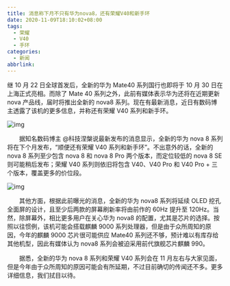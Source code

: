 ```yaml
---
title: 消息称下月不只有华为nova8，还有荣耀V40和新手环
date: 2020-11-09T18:10:02+08:00
tags:
  - 荣耀
  - V40
  - 手环
categories:
  - 新闻
abbrlink:
---
```


继 10 月 22 日全球首发后，全新的华为 Mate40 系列国行也即将于 10 月 30 日在上海正式亮相。而除了 Mate 40 系列之外，此前有媒体表示华为还将在近期更新 nova 产品线，届时将推出全新的 nova8 系列。现在有最新消息，近日有数码博主透露了该机的更多信息，并称还有荣耀 V40 系列和新手环。

![img](https://cdn.jsdelivr.net/gh/yakeing/Documentation@main/Hexo/images/b788-kcaeqzw9569401.jpg)

　　据知名数码博主 @科技涅槃说最新发布的消息显示，全新的华为 nova 8 系列将在下个月发布，“顺便还有荣耀 V40 系列和新手环”。不出意外的话，全新的 nova 8 系列至少包含 nova 8 和 nova 8 Pro 两个版本，而定位较低的 nova 8 SE 则可能稍后发布；荣耀 V40 系列则依旧将包含 V40、V40 Pro 和 V40 Pro + 三个版本，覆盖更多的价位段。

![img](https://cdn.jsdelivr.net/gh/yakeing/Documentation@main/Hexo/images/4201-kcaeqzw9569436.jpg)

　　其他方面，根据此前曝光的消息，全新的华为 nova8 系列将延续 OLED 挖孔全面屏的设计，且至少后两款的屏幕刷新率将由前作的 60Hz 提升至 120Hz。当然，除屏幕外，相比更多用户在关心华为 nova8 的配置，尤其是芯片的选择。按照以往惯例，该机可能会搭载麒麟 9000 系列处理器，但是由于众所周知的原因，今年的麒麟 9000 芯片很可能供应 Mate40 系列还不够，预计难以有库存给其他机型，因此有媒体认为 nova8 系列会被迫采用前代旗舰芯片麒麟 990。

　　据悉，全新的华为 nova 8 系列和荣耀 V40 系列会在 11 月左右与大家见面，但是今年由于众所周知的原因可能会有所延期，不过目前确切的传闻还不多。更多详细信息，我们拭目以待。